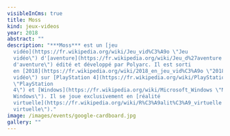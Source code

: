 ```yaml
---
visibleInCms: true
title: Moss
kind: jeux-videos
year: 2018
abstract: ""
description: "***Moss*** est un [jeu
  vidéo](https://fr.wikipedia.org/wiki/Jeu_vid%C3%A9o \"Jeu
  vidéo\") d'[aventure](https://fr.wikipedia.org/wiki/Jeu_d%27aventure \"Jeu
  d'aventure\") édité et développé par Polyarc. Il est sorti
  en [2018](https://fr.wikipedia.org/wiki/2018_en_jeu_vid%C3%A9o \"2018 en jeu
  vidéo\") sur [PlayStation 4](https://fr.wikipedia.org/wiki/PlayStation_4
  \"PlayStation
  4\") et [Windows](https://fr.wikipedia.org/wiki/Microsoft_Windows \"Microsoft
  Windows\"). Il se joue exclusivement en [réalité
  virtuelle](https://fr.wikipedia.org/wiki/R%C3%A9alit%C3%A9_virtuelle \"Réalité
  virtuelle\")."
image: /images/events/google-cardboard.jpg
gallery: ""
---
```

